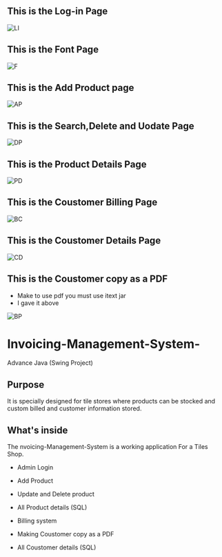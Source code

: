
## This is the Log-in Page
![LI](https://user-images.githubusercontent.com/106478932/223191602-b7b837a3-00ee-45f6-a53a-326670620ece.png)
## This is the Font Page
![F](https://user-images.githubusercontent.com/106478932/223628824-7ba83565-db7d-41cf-80aa-3752d7bbe727.png)
## This is the Add Product page
![AP](https://user-images.githubusercontent.com/106478932/223628715-cba00707-0a82-4d77-a95c-49b123ae151b.png)
## This is the Search,Delete and Uodate Page
![DP](https://user-images.githubusercontent.com/106478932/223629251-6d363e9f-23b6-46f2-9a2c-7adbb2413517.png)
## This is the Product Details Page
![PD](https://user-images.githubusercontent.com/106478932/223629132-e1ed0320-b14e-4ae5-b643-5da84ed7f6ae.png)
## This is the Coustomer Billing  Page
![BC](https://user-images.githubusercontent.com/106478932/223628838-94b20279-ddfb-4e01-b9b1-adeec82daa73.png)
## This is the Coustomer Details Page
![CD](https://user-images.githubusercontent.com/106478932/223628857-7748ef4a-149d-4d8d-abf4-c718eebc21b4.png)
## This is the Coustomer copy  as a PDF 
* Make to use pdf you must use itext jar 
* I gave it above 


![BP](https://user-images.githubusercontent.com/106478932/223628843-204aae88-0420-4984-a0ab-2c38c7377573.png)


# Invoicing-Management-System-
Advance Java (Swing Project) 




## Purpose

It is specially designed for tile stores where products can be stocked and custom billed and customer information stored.

## What's inside

The nvoicing-Management-System is a working application For a Tiles Shop.
 * Admin Login
 * Add Product 
 * Update and Delete product
 * All Product details (SQL)
 * Billing system 

 * Making Coustomer copy as a PDF 
 * All Coustomer details (SQL)
